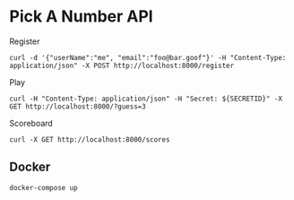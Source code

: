 # Pick A Number API

Register  
```
curl -d '{"userName":"me", "email":"foo@bar.goof"}' -H "Content-Type: application/json" -X POST http://localhost:8000/register
```  
Play  
```
curl -H "Content-Type: application/json" -H "Secret: ${SECRETID}" -X GET http://localhost:8000/?guess=3
```  
Scoreboard  

```
curl -X GET http://localhost:8000/scores
```

## Docker
```
docker-compose up
```
